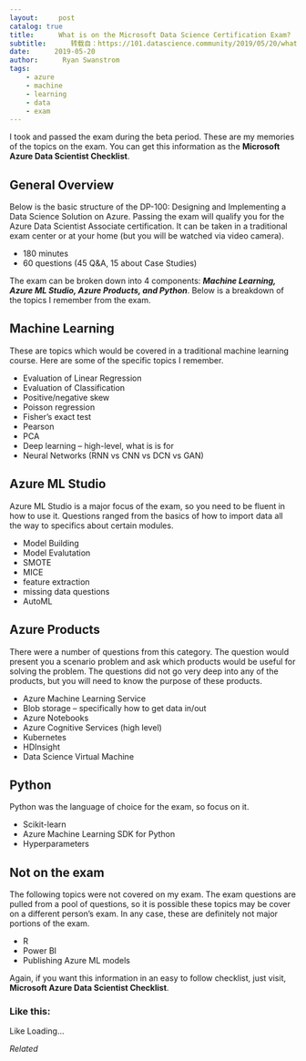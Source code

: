 ```yaml
---
layout:     post
catalog: true
title:      What is on the Microsoft Data Science Certification Exam?
subtitle:      转载自：https://101.datascience.community/2019/05/20/what-is-on-the-microsoft-data-science-certification-exam/
date:      2019-05-20
author:      Ryan Swanstrom
tags:
    - azure
    - machine
    - learning
    - data
    - exam
---
```


 I took and passed the exam during the beta period. These are my memories of the topics on the exam. You can get this information as the **Microsoft Azure Data Scientist Checklist**.

## General Overview

Below is the basic structure of the DP-100: Designing and Implementing a Data Science Solution on Azure. Passing the exam will qualify you for the Azure Data Scientist Associate certification. It can be taken in a traditional exam center or at your home (but you will be watched via video camera). 
- 180 minutes
- 60 questions (45 Q&A, 15 about Case Studies)

The exam can be broken down into 4 components: ***Machine Learning, Azure ML Studio, Azure Products, and Python***. Below is a breakdown of the topics I remember from the exam. 

## Machine Learning

These are topics which would be covered in a traditional machine learning course. Here are some of the specific topics I remember.
- Evaluation of Linear Regression
- Evaluation of Classification 
- Positive/negative skew
- Poisson regression
- Fisher’s exact test
- Pearson
- PCA
- Deep learning – high-level, what is is for
- Neural Networks (RNN vs CNN vs DCN vs GAN) 

## Azure ML Studio

Azure ML Studio is a major focus of the exam, so you need to be fluent in how to use it. Questions ranged from the basics of how to import data all the way to specifics about certain modules.
- Model Building
- Model Evalutation
- SMOTE
- MICE
- feature extraction
- missing data questions
- AutoML

## Azure Products

There were a number of questions from this category. The question would present you a scenario problem and ask which products would be useful for solving the problem. The questions did not go very deep into any of the products, but you will need to know the purpose of these products.
- Azure Machine Learning Service
- Blob storage – specifically how to get data in/out
- Azure Notebooks
- Azure Cognitive Services (high level)
- Kubernetes
- HDInsight
- Data Science Virtual Machine

## Python

Python was the language of choice for the exam, so focus on it.
- Scikit-learn
- Azure Machine Learning SDK for Python
- Hyperparameters 

## Not on the exam

The following topics were not covered on my exam. The exam questions are pulled from a pool of questions, so it is possible these topics may be cover on a different person’s exam. In any case, these are definitely not major portions of the exam.
- R
- Power BI
- Publishing Azure ML models

Again, if you want this information in an easy to follow checklist, just visit, **Microsoft Azure Data Scientist Checklist**. 

### Like this:

Like Loading...


*Related*

